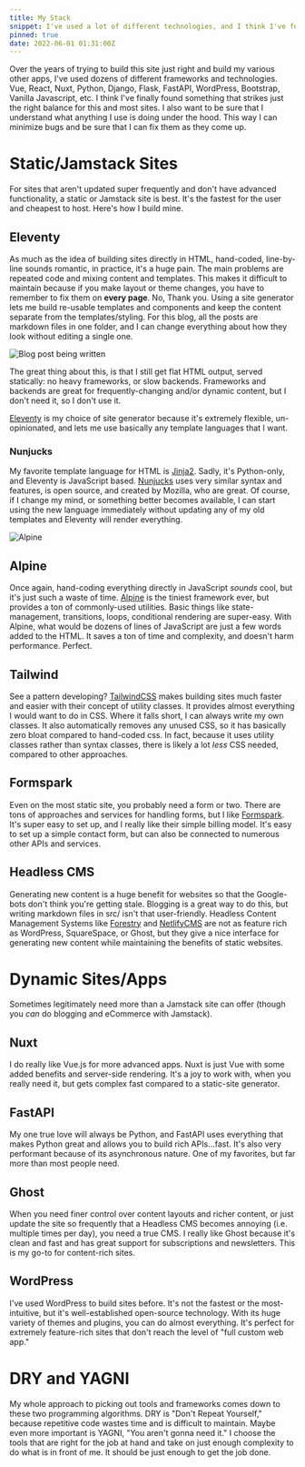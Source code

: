 ```yaml
---
title: My Stack 
snippet: I've used a lot of different technologies, and I think I've found my balance
pinned: true
date: 2022-06-01 01:31:00Z
---
```


Over the years of trying to build this site just right and build my various other apps, 
I've used dozens of different frameworks and technologies. Vue, React, Nuxt, Python, Django,
Flask, FastAPI, WordPress, Bootstrap, Vanilla Javascript, etc. I think I've finally found
something that strikes just the right balance for this and most sites. I also want to be sure
that I understand what anything I use is doing under the hood. This way I can minimize bugs and
be sure that I can fix them as they come up.


# Static/Jamstack Sites
For sites that aren't updated super frequently and don't have advanced functionality, a static or
Jamstack site is best. It's the fastest for the user and cheapest to host. Here's how I build mine.

## Eleventy

As much as the idea of building sites directly in HTML, hand-coded, line-by-line sounds romantic,
in practice, it's a huge pain. The main problems are repeated code and mixing content and templates.
This makes it difficult to maintain because if you make layout or theme changes, you have to remember
to fix them on **every page**. No, Thank you. Using a site generator lets me build re-usable templates
and components and keep the content separate from the templates/styling. For this blog, all the posts
are markdown files in one folder, and I can change everything about how they look without editing a
single one.

![Blog post being written](/assets/img/blog/2022/06/post-as-im-writing.png "Looks nicer once it's rendered")

The great thing about this, is that I still get flat HTML output, served statically: no heavy frameworks,
or slow backends. Frameworks and backends are great for frequently-changing and/or dynamic content, but
I don't need it, so I don't use it.

[Eleventy](https://11ty.dev) is my choice of site generator because it's extremely flexible, un-opinionated,
and lets me use basically any template languages that I want.

### Nunjucks

My favorite template language for HTML is [Jinja2](https://palletsprojects.com/p/jinja/). Sadly, it's
Python-only, and Eleventy is JavaScript based. [Nunjucks](https://mozilla.github.io/nunjucks/) uses very
similar syntax and features, is open source, and created by Mozilla, who are great. Of course, if I change
my mind, or something better becomes available, I can start using the new language immediately without
updating any of my old templates and Eleventy will render everything.

![Alpine](/assets/img/blog/2022/06/alpine-homepage.png)

## Alpine

Once again, hand-coding everything directly in JavaScript _sounds_ cool, but it's just such a waste of time.
[Alpine](https://alpinejs.dev) is the tiniest framework ever, but provides a ton of commonly-used utilities.
Basic things like state-management, transitions, loops, conditional rendering are super-easy. With Alpine,
what would be dozens of lines of JavaScript are just a few words added to the HTML. It saves a ton of time
and complexity, and doesn't harm performance. Perfect.


## Tailwind

See a pattern developing? [TailwindCSS](https://taiwlindcss.com) makes building sites much faster and easier
with their concept of utility classes. It provides almost everything I would want to do in CSS. Where it falls
short, I can always write my own classes. It also automatically removes any unused CSS, so it has basically zero
bloat compared to hand-coded css. In fact, because it uses utility classes rather than syntax classes, there is
likely a lot _less_ CSS needed, compared to other approaches.

## Formspark

Even on the most static site, you probably need a form or two. There are tons of approaches and services for
handling forms, but I like [Formspark](https://formspark.io). It's super easy to set up, and I really like their
simple billing model. It's easy to set up a simple contact form, but can also be connected to numerous other
APIs and services.

## Headless CMS
Generating new content is a huge benefit for websites so that the Google-bots don't think you're getting stale.
Blogging is a great way to do this, but writing markdown files in src/ isn't that user-friendly. Headless Content
Management Systems like [Forestry](https://forestry.io) and [NetlifyCMS](https://netlifycms.org) are not as 
feature rich as WordPress, SquareSpace, or Ghost, but they give a nice interface for generating new content
while maintaining the benefits of static websites.


# Dynamic Sites/Apps
Sometimes legitimately need more than a Jamstack site can offer (though you *can* do blogging and eCommerce with 
Jamstack). 

## Nuxt
I do really like Vue.js for more advanced apps. Nuxt is just Vue with some added benefits and server-side rendering.
It's a joy to work with, when you really need it, but gets complex fast compared to a static-site generator.

## FastAPI
My one true love will always be Python, and FastAPI uses everything that makes Python great and allows you to build 
rich APIs...fast. It's also very performant because of its asynchronous nature. One of my favorites, but far more
than most people need.

## Ghost
When you need finer control over content layouts and richer content, or just update the site so frequently that
a Headless CMS becomes annoying (i.e. multiple times per day), you need a true CMS. I really like Ghost because
it's clean and fast and has great support for subscriptions and newsletters. This is my go-to for content-rich 
sites.

## WordPress
I've used WordPress to build sites before. It's not the fastest or the most-intuitive, but it's well-established
open-source technology. With its huge variety of themes and plugins, you can do almost everything. It's perfect
for extremely feature-rich sites that don't reach the level of "full custom web app."


# DRY and YAGNI
My whole approach to picking out tools and frameworks comes down to these two programming algorithms. DRY is
"Don't Repeat Yourself," because repetitive code wastes time and is difficult to maintain. Maybe even more
important is YAGNI, "You aren't gonna need it." I choose the tools that are right for the job at hand and take
on just enough complexity to do what is in front of me. It should be just enough to get the job done. 
